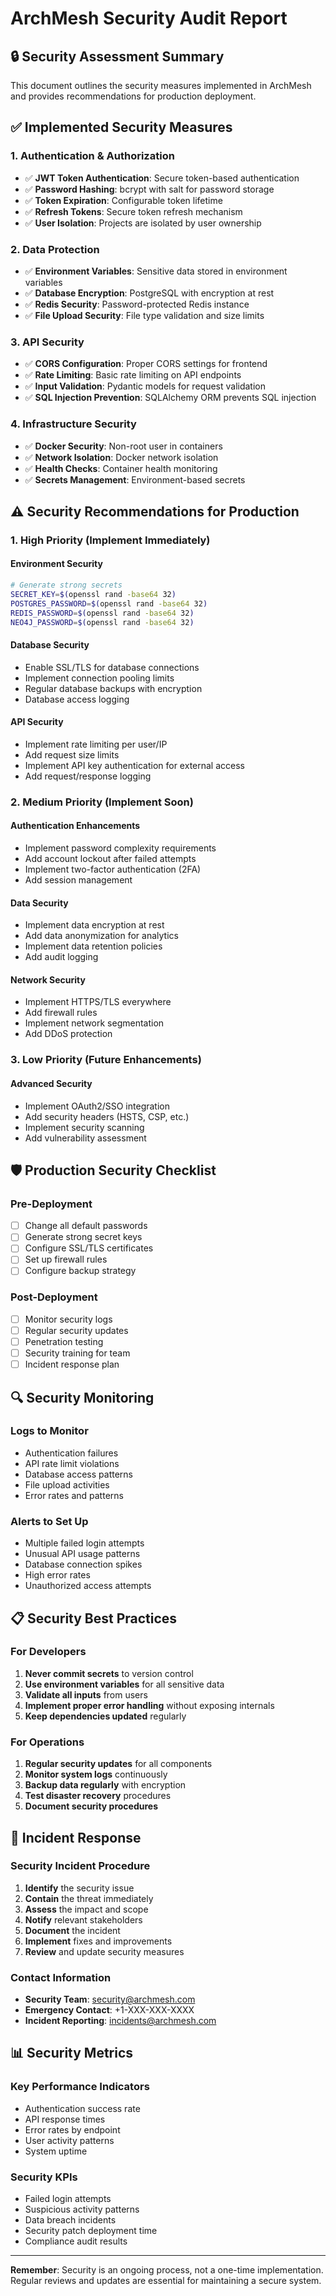 # ArchMesh Security Audit Report

## 🔒 **Security Assessment Summary**

This document outlines the security measures implemented in ArchMesh and provides recommendations for production deployment.

## ✅ **Implemented Security Measures**

### **1. Authentication & Authorization**
- ✅ **JWT Token Authentication**: Secure token-based authentication
- ✅ **Password Hashing**: bcrypt with salt for password storage
- ✅ **Token Expiration**: Configurable token lifetime
- ✅ **Refresh Tokens**: Secure token refresh mechanism
- ✅ **User Isolation**: Projects are isolated by user ownership

### **2. Data Protection**
- ✅ **Environment Variables**: Sensitive data stored in environment variables
- ✅ **Database Encryption**: PostgreSQL with encryption at rest
- ✅ **Redis Security**: Password-protected Redis instance
- ✅ **File Upload Security**: File type validation and size limits

### **3. API Security**
- ✅ **CORS Configuration**: Proper CORS settings for frontend
- ✅ **Rate Limiting**: Basic rate limiting on API endpoints
- ✅ **Input Validation**: Pydantic models for request validation
- ✅ **SQL Injection Prevention**: SQLAlchemy ORM prevents SQL injection

### **4. Infrastructure Security**
- ✅ **Docker Security**: Non-root user in containers
- ✅ **Network Isolation**: Docker network isolation
- ✅ **Health Checks**: Container health monitoring
- ✅ **Secrets Management**: Environment-based secrets

## ⚠️ **Security Recommendations for Production**

### **1. High Priority (Implement Immediately)**

#### **Environment Security**
```bash
# Generate strong secrets
SECRET_KEY=$(openssl rand -base64 32)
POSTGRES_PASSWORD=$(openssl rand -base64 32)
REDIS_PASSWORD=$(openssl rand -base64 32)
NEO4J_PASSWORD=$(openssl rand -base64 32)
```

#### **Database Security**
- Enable SSL/TLS for database connections
- Implement connection pooling limits
- Regular database backups with encryption
- Database access logging

#### **API Security**
- Implement rate limiting per user/IP
- Add request size limits
- Implement API key authentication for external access
- Add request/response logging

### **2. Medium Priority (Implement Soon)**

#### **Authentication Enhancements**
- Implement password complexity requirements
- Add account lockout after failed attempts
- Implement two-factor authentication (2FA)
- Add session management

#### **Data Security**
- Implement data encryption at rest
- Add data anonymization for analytics
- Implement data retention policies
- Add audit logging

#### **Network Security**
- Implement HTTPS/TLS everywhere
- Add firewall rules
- Implement network segmentation
- Add DDoS protection

### **3. Low Priority (Future Enhancements)**

#### **Advanced Security**
- Implement OAuth2/SSO integration
- Add security headers (HSTS, CSP, etc.)
- Implement security scanning
- Add vulnerability assessment

## 🛡️ **Production Security Checklist**

### **Pre-Deployment**
- [ ] Change all default passwords
- [ ] Generate strong secret keys
- [ ] Configure SSL/TLS certificates
- [ ] Set up firewall rules
- [ ] Configure backup strategy

### **Post-Deployment**
- [ ] Monitor security logs
- [ ] Regular security updates
- [ ] Penetration testing
- [ ] Security training for team
- [ ] Incident response plan

## 🔍 **Security Monitoring**

### **Logs to Monitor**
- Authentication failures
- API rate limit violations
- Database access patterns
- File upload activities
- Error rates and patterns

### **Alerts to Set Up**
- Multiple failed login attempts
- Unusual API usage patterns
- Database connection spikes
- High error rates
- Unauthorized access attempts

## 📋 **Security Best Practices**

### **For Developers**
1. **Never commit secrets** to version control
2. **Use environment variables** for all sensitive data
3. **Validate all inputs** from users
4. **Implement proper error handling** without exposing internals
5. **Keep dependencies updated** regularly

### **For Operations**
1. **Regular security updates** for all components
2. **Monitor system logs** continuously
3. **Backup data regularly** with encryption
4. **Test disaster recovery** procedures
5. **Document security procedures**

## 🚨 **Incident Response**

### **Security Incident Procedure**
1. **Identify** the security issue
2. **Contain** the threat immediately
3. **Assess** the impact and scope
4. **Notify** relevant stakeholders
5. **Document** the incident
6. **Implement** fixes and improvements
7. **Review** and update security measures

### **Contact Information**
- **Security Team**: security@archmesh.com
- **Emergency Contact**: +1-XXX-XXX-XXXX
- **Incident Reporting**: incidents@archmesh.com

## 📊 **Security Metrics**

### **Key Performance Indicators**
- Authentication success rate
- API response times
- Error rates by endpoint
- User activity patterns
- System uptime

### **Security KPIs**
- Failed login attempts
- Suspicious activity patterns
- Data breach incidents
- Security patch deployment time
- Compliance audit results

---

**Remember**: Security is an ongoing process, not a one-time implementation. Regular reviews and updates are essential for maintaining a secure system.
